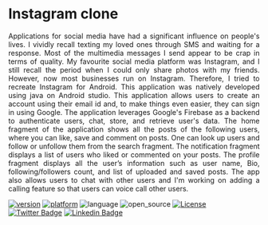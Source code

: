 # Instagram clone
<P align="justify">
Applications for social media have had a significant influence on people's lives. I vividly recall texting my loved ones through SMS and waiting for a response. Most of the multimedia messages I send appear to be crap in terms of quality. My favourite social media platform was Instagram, and I still recall the period when I could only share photos with my friends. However, now most businesses run on Instagram. Therefore, I tried to recreate Instagram for Android. This application was natively developed using java on Android studio. This application allows users to create an account using their email id and, to make things even easier, they can sign in using Google. The application leverages Google's Firebase as a backend to authenticate users, chat, store, and retrieve user's data. The home fragment of the application shows all the posts of the following users, where you can like, save and comment on posts. One can look up users and follow or unfollow them from the search fragment. The notification fragment displays a list of users who liked or commented on your posts. The profile fragment displays all the user’s information such as user name, Bio, following/followers count, and list of uploaded and saved posts. The app also allows users to chat with other users and I'm working on adding a calling feature so that users can voice call other users.

 [![version](https://img.shields.io/badge/version-v1.1%20-orange.svg)](https://github.com/ranjithbing/WhatsApp/releases/tag/v1.0) [![platform](https://img.shields.io/badge/Platform-Android-brightgreen)](https://www.android.com/intl/en_in/) ![language](https://img.shields.io/badge/Language-java-yellow) ![open_source](https://camo.githubusercontent.com/97d4586afa582b2dcec2fa8ed7c84d02977a21c2dd1578ade6d48ed82296eb10/68747470733a2f2f6261646765732e66726170736f66742e636f6d2f6f732f76312f6f70656e2d736f757263652e7376673f763d313033) [![License](https://img.shields.io/badge/License-Apache%202.0-blue.svg)](https://opensource.org/licenses/Apache-2.0)<br>
[![Twitter Badge](https://img.shields.io/badge/-@ranjith_bing-1ca0f1?style=flat&labelColor=1ca0f1&logo=twitter&logoColor=white&link=https://twitter.com/ranjith_bing)](https://twitter.com/ranjith_bing)
[![Linkedin Badge](https://img.shields.io/badge/-Ranjithkumar-Rajendran?style=flat&logo=Linkedin&logoColor=white&link=https://www.linkedin.com/in/ranjithkumar-rajendran-565402182/)](https://www.linkedin.com/in/ranjithkumar-rajendran-565402182/)
